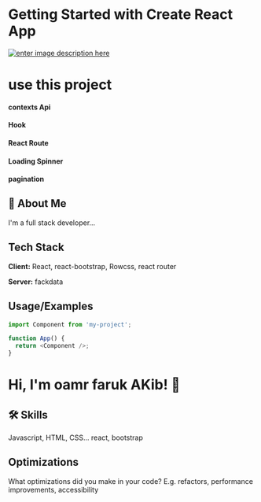 # Getting Started with Create React App

[![enter image description here](https://i.ibb.co/h2pFbyB/screencapture-musing-sinoussi-393d6d-netlify-app-2021-11-27-01-36-20.png)](https://musing-sinoussi-393d6d.netlify.app/)



# use this project

#### contexts Api 

#### Hook 
#### React Route 

#### Loading Spinner  

#### pagination 

## 🚀 About Me

I'm a full stack developer...



## Tech Stack

**Client:** React, react-bootstrap, Rowcss, react router

**Server:** fackdata

## Usage/Examples

```javascript
import Component from 'my-project';

function App() {
  return <Component />;
}
```


# Hi, I'm oamr faruk AKib! 👋

## 🛠 Skills

Javascript, HTML, CSS... react, bootstrap

## Optimizations

What optimizations did you make in your code? E.g. refactors, performance improvements, accessibility
